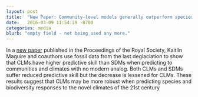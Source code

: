 ```yaml
---
layout: post
title:  "New Paper: Community-level models generally outperform species distribution models when predicting to novel climates."
date:   2016-03-09 11:54:29 -0700
categories: media
blurb: "empty field - not being used any more."
---
```

In a [new paper](http://rspb.royalsocietypublishing.org/content/283/1826/20152817) published in the Proceedings of the Royal Society, Kaitlin Maguire and coauthors use fossil data from the last deglaciation to show that CLMs have higher predictive skill than SDMs when predicting to communities and climates with no modern analog.  Both CLMs and SDMs suffer reduced predictive skill but the decrease is lessened for CLMs.  These results suggest that CLMs may be more robust when predicting species and biodiversity responses to the novel climates of the 21st century
